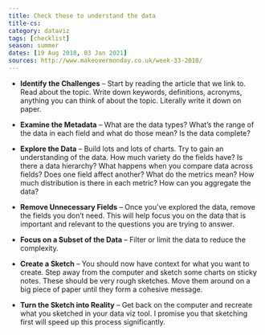 ```yaml
---
title: Check these to understand the data
title-cs: 
category: dataviz
tags: [checklist]
season: summer
dates: [19 Aug 2018, 03 Jan 2021]
sources: http://www.makeovermonday.co.uk/week-33-2018/
---
```


- **Identify the Challenges** – Start by reading the article that we link to. Read about the topic. Write down keywords, definitions, acronyms, anything you can think of about the topic. Literally write it down on paper.

- **Examine the Metadata** – What are the data types? What’s the range of the data in each field and what do those mean? Is the data complete?

- **Explore the Data** – Build lots and lots of charts. Try to gain an understanding of the data. How much variety do the fields have? Is there a data hierarchy? What happens when you compare data across fields? Does one field affect another? What do the metrics mean? How much distribution is there in each metric? How can you aggregate the data?

- **Remove Unnecessary Fields** – Once you’ve explored the data, remove the fields you don’t need. This will help focus you on the data that is important and relevant to the questions you are trying to answer.

- **Focus on a Subset of the Data** – Filter or limit the data to reduce the complexity.

- **Create a Sketch** – You should now have context for what you want to create. Step away from the computer and sketch some charts on sticky notes. These should be very rough sketches. Move them around on a big piece of paper until they form a cohesive message.

- **Turn the Sketch into Reality** – Get back on the computer and recreate what you sketched in your data viz tool. I promise you that sketching first will speed up this process significantly.